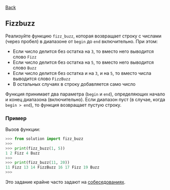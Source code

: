 [Back](../README.md)

## Fizzbuzz

Реализуйте функцию `fizz_buzz`, которая возвращает строку с числами (через
пробел) в диапазоне от `begin` до `end` включительно. При этом:

- Если число делится без остатка на `3`, то вместо него выводится слово `Fizz`
- Если число делится без остатка на `5`, то вместо него выводится слово `Buzz`
- Если число делится без остатка и на `3`, и на `5`, то вместо числа выводится
  слово `FizzBuzz`
- В остальных случаях в строку добавляется само число

Функция принимает два параметра (`begin` и `end`), определяющих начало и конец
диапазона (включительно). Если диапазон пуст (в случае, когда `begin > end`),
то функция возвращает пустую строку.

### Пример

Вызов функции:
```python
>>> from solution import fizz_buzz
>>>
>>> print(fizz_buzz(1, 5))
1 2 Fizz 4 Buzz
>>>
>>> print(fizz_buzz(11, 20))
11 Fizz 13 14 FizzBuzz 16 17 Fizz 19 Buzz
>>>
```

Это задание крайне часто задают на [собеседованиях](https://habr.com/ru/post/298134/).

